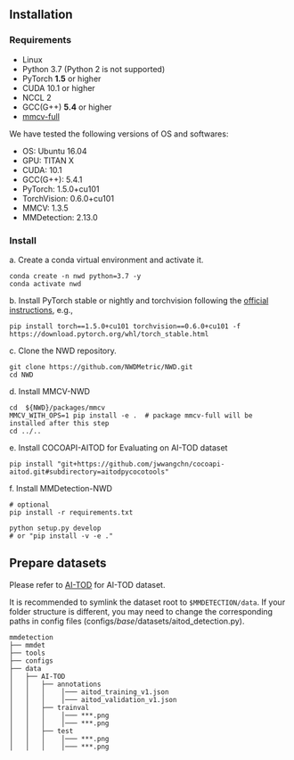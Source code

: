 ## Installation

### Requirements

- Linux
- Python 3.7 (Python 2 is not supported)
- PyTorch **1.5** or higher
- CUDA 10.1 or higher
- NCCL 2
- GCC(G++) **5.4** or higher
- [mmcv-full](https://github.com/open-mmlab/mmcv)

We have tested the following versions of OS and softwares:

- OS:  Ubuntu 16.04
- GPU: TITAN X
- CUDA: 10.1
- GCC(G++): 5.4.1
- PyTorch: 1.5.0+cu101
- TorchVision: 0.6.0+cu101
- MMCV: 1.3.5
- MMDetection: 2.13.0

### Install

a. Create a conda virtual environment and activate it.

```shell
conda create -n nwd python=3.7 -y
conda activate nwd
```

b. Install PyTorch stable or nightly and torchvision following the [official instructions](https://pytorch.org/), e.g.,

```shell
pip install torch==1.5.0+cu101 torchvision==0.6.0+cu101 -f https://download.pytorch.org/whl/torch_stable.html
```

c. Clone the NWD repository.

```shell
git clone https://github.com/NWDMetric/NWD.git
cd NWD
```

d. Install MMCV-NWD

```
cd  ${NWD}/packages/mmcv
MMCV_WITH_OPS=1 pip install -e .  # package mmcv-full will be installed after this step
cd ../..
```

e. Install COCOAPI-AITOD for Evaluating on AI-TOD dataset
```
pip install "git+https://github.com/jwwangchn/cocoapi-aitod.git#subdirectory=aitodpycocotools"
```

f. Install MMDetection-NWD

```shell
# optional
pip install -r requirements.txt

python setup.py develop
# or "pip install -v -e ."
```

## Prepare datasets

Please refer to [AI-TOD](https://github.com/jwwangchn/AI-TOD) for AI-TOD dataset.

It is recommended to symlink the dataset root to `$MMDETECTION/data`.
If your folder structure is different, you may need to change the corresponding paths in config files (configs/_base_/datasets/aitod_detection.py).

```
mmdetection
├── mmdet
├── tools
├── configs
├── data
│   ├── AI-TOD
│   │   ├── annotations
│   │   │    │─── aitod_training_v1.json
│   │   │    │─── aitod_validation_v1.json
│   │   ├── trainval
│   │   │    │─── ***.png
│   │   │    │─── ***.png
│   │   ├── test
│   │   │    │─── ***.png
│   │   │    │─── ***.png
```
